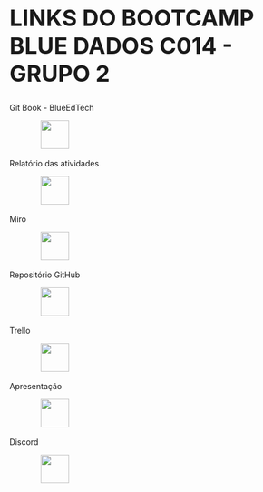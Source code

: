 <h1 style="font-size:40px">LINKS DO BOOTCAMP BLUE DADOS C014 - GRUPO 2</h1>
    <p>Git Book - BlueEdTech</p>
    <p>&nbsp;&nbsp;&nbsp;&nbsp;&nbsp;&nbsp;&nbsp;&nbsp;&nbsp;&nbsp;&nbsp;&nbsp;&nbsp;&nbsp;<a href = 'https://blueedtech.gitbook.io/modulo-6-dados-bootcamp/' target="_blank" style = 'color:blue;font-size: 20px;'><img src = "https://i.imgur.com/84Mv7c2.png" target = "_blank" height = "50" weight = "30"></a></p>
    <p>Relatório das atividades</p>
    <p>&nbsp;&nbsp;&nbsp;&nbsp;&nbsp;&nbsp;&nbsp;&nbsp;&nbsp;&nbsp;&nbsp;&nbsp;&nbsp;&nbsp;<a href = 'https://www.canva.com/design/DAFMDCUcmpI/sKbNA5FPILA2NlWBAOuqsQ/edit?utm_content=DAFMDCUcmpI&utm_campaign=designshare&utm_medium=link2&utm_source=sharebutton' target="_blank" style = 'color:blue;font-size: 20px;'><img src = "https://blog.b2bstack.com.br/wp-content/uploads/2022/04/image18.jpg" target = "_blank" height = "50" weight = "30"></a></p>
    <p>Miro</p>
    <p>&nbsp;&nbsp;&nbsp;&nbsp;&nbsp;&nbsp;&nbsp;&nbsp;&nbsp;&nbsp;&nbsp;&nbsp;&nbsp;&nbsp;<a href = 'https://miro.com/app/board/uXjVPZ-J5aI=/?share_link_id=103779519215' target="_blank" style = 'color:blue;font-size: 20px;'><img src = "https://seeklogo.com/images/M/miro-logo-EB32CB863D-seeklogo.com.png" target = "_blank" height = "50" weight = "30"></a></p>
    <p>Repositório GitHub</p>
    <p>&nbsp;&nbsp;&nbsp;&nbsp;&nbsp;&nbsp;&nbsp;&nbsp;&nbsp;&nbsp;&nbsp;&nbsp;&nbsp;&nbsp;<a href = 'https://github.com/AugustoCRX/bootcamp_blue' target="_blank" style = 'color:blue;font-size: 20px;'><img src = "https://logodownload.org/wp-content/uploads/2019/08/github-logo.png" target = "_blank" height = "50" weight = "30"></a></p>
    <p>Trello</p>    
    <p>&nbsp;&nbsp;&nbsp;&nbsp;&nbsp;&nbsp;&nbsp;&nbsp;&nbsp;&nbsp;&nbsp;&nbsp;&nbsp;&nbsp;<a href = 'https://trello.com/b/PIdIMdRK/kanban-bootcamp-sprint-1' target="_blank" style = 'color:blue;font-size: 20px;'><img src = "https://www.vectorlogo.zone/logos/trello/trello-ar21.png" target = "_blank" height = "50" weight = "30"></a></p>
    <p>Apresentação</p>    
    <p>&nbsp;&nbsp;&nbsp;&nbsp;&nbsp;&nbsp;&nbsp;&nbsp;&nbsp;&nbsp;&nbsp;&nbsp;&nbsp;&nbsp;<a href = 'https://www.canva.com/design/DAFMtJJ9bd4/VnSrb946rJ-72Zqz_OAbhQ/edit?utm_content=DAFMtJJ9bd4&utm_campaign=designshare&utm_medium=link2&utm_source=sharebutton' target="_blank" style = 'color:blue;font-size: 20px;'><img src = "https://blog.b2bstack.com.br/wp-content/uploads/2022/04/image18.jpg" target = "_blank" height = "50" weight = "30"></a></p>
    <p>Discord</p>
    <p>&nbsp;&nbsp;&nbsp;&nbsp;&nbsp;&nbsp;&nbsp;&nbsp;&nbsp;&nbsp;&nbsp;&nbsp;&nbsp;&nbsp;<a href = 'https://www.canva.com/design/DAFMtJJ9bd4/VnSrb946rJ-72Zqz_OAbhQ/edit?utm_content=DAFMtJJ9bd4&utm_campaign=designshare&utm_medium=link2&utm_source=sharebutton' target="_blank" style = 'color:blue;font-size: 20px;'><img src = "https://tm.ibxk.com.br/2021/05/14/14141728081248.jpg?ims=704x264" target = "_blank" height = "50" weight = "30"></a></p>
